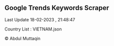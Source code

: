 

## Google Trends Keywords Scraper 
 
Last Update 18-02-2023 , 21:48:47

Country List :
VIETNAM.json



© Abdul Muttaqin 
